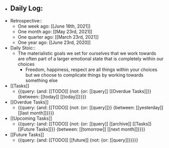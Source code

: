 - Daily Log:
    - 
- Retrospective::
    - One week ago: [[June 16th, 2021]]
    - One month ago: [[May 23rd, 2021]]
    - One quarter ago: [[March 23rd, 2021]]
    - One year ago: [[June 23rd, 2020]]
- Daily Stoic::
    - The materialistic goals we set for ourselves that we work towards are often part of a larger emotional state that is completely within our choices
        - Freedom, happiness, respect are all things within your choices but we choose to complicate things by working towards something else 
- [[Tasks]]
    - {{query: {and: [[TODO]] {not: {or: [[query]] [[Overdue Tasks]]}} {between: [[today]] [[today]]}}}}
- [[Overdue Tasks]]
    - {{query: {and: [[TODO]] {not: {or: [[query]]}} {between: [[yesterday]] [[last month]]}}}}
- [[Upcoming Tasks]]
    - {{query: {and: [[TODO]] {not: {or: [[query]] [[archive]] [[Tasks]] [[Future Tasks]]}} {between: [[tomorrow]] [[next month]]}}}}
- [[Future Tasks]]
    - {{query: {and: [[TODO]] [[future]] {not: {or: [[query]]}}}}}
